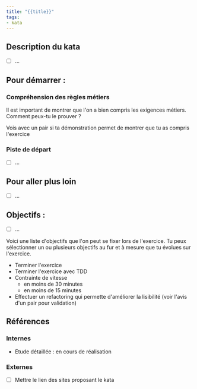 ```yaml
---
title: "{{title}}"
tags:
- kata
---
```


## Description du kata
- [ ] ...

## Pour démarrer : 
### Compréhension des règles métiers
Il est important de montrer que l'on a bien compris les exigences métiers. Comment peux-tu le prouver ?

Vois avec un pair si ta démonstration permet de montrer que tu as compris l'exercice

### Piste de départ
- [ ] ...

## Pour aller plus loin
- [ ] ...

## Objectifs : 
- [ ] ...

Voici une liste d'objectifs que l'on peut se fixer lors de l'exercice. Tu peux sélectionner un ou plusieurs objectifs au fur et à mesure que tu évolues sur l'exercice.

- Terminer l'exercice
- Terminer l'exercice avec TDD
- Contrainte de vitesse
	- en moins de 30 minutes
	- en moins de 15 minutes
- Effectuer un refactoring qui permette d'améliorer la lisibilité (voir l'avis d'un pair pour validation)

## Références
### Internes
- Etude détaillée : en cours de réalisation

### Externes
- [ ] Mettre le lien des sites proposant le kata 

